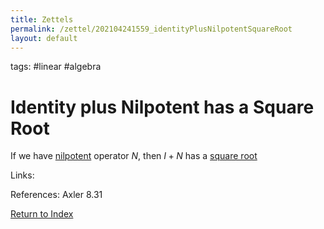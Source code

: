 ```yaml
---
title: Zettels
permalink: /zettel/202104241559_identityPlusNilpotentSquareRoot
layout: default
---
```

tags: #linear #algebra

# Identity plus Nilpotent has a Square Root

If we have [nilpotent](202102221258_nilpotentOperatorDefinition) operator $N$, then $I + N$
has a [square root](202102201216_squareRootOperator)

Links: 

References: Axler 8.31

[Return to Index](index)